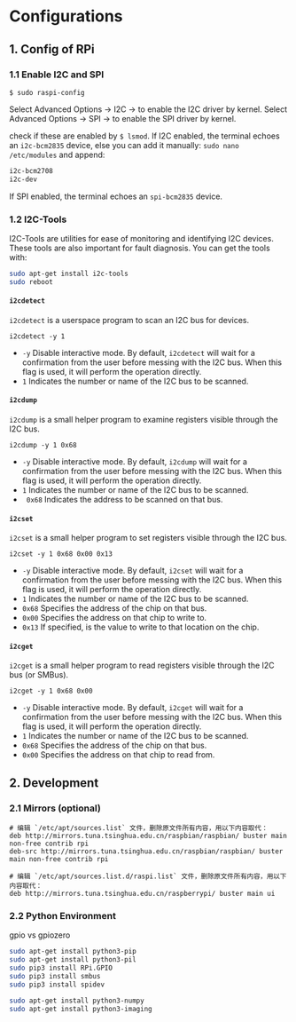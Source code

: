 # Configurations
## 1. Config of RPi
### 1.1 Enable I2C and SPI
`$ sudo raspi-config`

Select Advanced Options -> I2C -> <YES> to enable the I2C driver by kernel.
Select Advanced Options -> SPI -> <YES> to enable the SPI driver by kernel.

check if these are enabled by `$ lsmod`. If I2C enabled, the terminal echoes an `i2c-bcm2835` device, else you can add it manually: `sudo nano /etc/modules` and append:

```sh
i2c-bcm2708
i2c-dev
```

If SPI enabled, the terminal echoes an `spi-bcm2835` device.

### 1.2 I2C-Tools
I2C-Tools are utilities for ease of monitoring and identifying I2C devices. These tools are also important for fault diagnosis. You can get the tools with:

```sh
sudo apt-get install i2c-tools
sudo reboot
```

#### `i2cdetect`
 `i2cdetect` is a userspace program to scan an I2C bus for devices.
 
`i2cdetect -y 1`

- `-y` Disable interactive mode. By default, `i2cdetect` will wait for a confirmation from the user before messing with the I2C bus. When this flag is used, it will perform the operation directly.
- `1` Indicates the number or name of the I2C bus to be scanned.

#### `i2cdump`
`i2cdump` is a small helper program to examine registers visible through the I2C bus.

`i2cdump -y 1 0x68`

-   `-y` Disable interactive mode. By default, `i2cdump` will wait for a confirmation from the user before messing with the I2C bus. When this flag is used, it will perform the operation directly.
-   `1` Indicates the number or name of the I2C bus to be scanned.
-  ` 0x68` Indicates the address to be scanned on that bus.

#### `i2cset` 
`i2cset` is a small helper program to set registers visible through the I2C bus.

`i2cset -y 1 0x68 0x00 0x13`

- `-y` Disable interactive mode. By default, `i2cset` will wait for a confirmation from the user before messing with the I2C bus. When this flag is used, it will perform the operation directly.
- `1` Indicates the number or name of the I2C bus to be scanned.
- `0x68` Specifies the address of the chip on that bus.
- `0x00` Specifies the address on that chip to write to.
- `0x13` If specified, is the value to write to that location on the chip.

#### `i2cget` 
`i2cget`  is a small helper program to read registers visible through the I2C bus (or SMBus).

`i2cget -y 1 0x68 0x00`

- `-y` Disable interactive mode. By default, `i2cget` will wait for a confirmation from the user before messing with the I2C bus. When this flag is used, it will perform the operation directly.
- `1` Indicates the number or name of the I2C bus to be scanned.
- `0x68` Specifies the address of the chip on that bus.
- `0x00` Specifies the address on that chip to read from.

## 2. Development
### 2.1 Mirrors (optional)
```
# 编辑 `/etc/apt/sources.list` 文件，删除原文件所有内容，用以下内容取代：
deb http://mirrors.tuna.tsinghua.edu.cn/raspbian/raspbian/ buster main non-free contrib rpi
deb-src http://mirrors.tuna.tsinghua.edu.cn/raspbian/raspbian/ buster main non-free contrib rpi

# 编辑 `/etc/apt/sources.list.d/raspi.list` 文件，删除原文件所有内容，用以下内容取代：
deb http://mirrors.tuna.tsinghua.edu.cn/raspberrypi/ buster main ui
```

### 2.2 Python Environment

gpio vs gpiozero

```sh
sudo apt-get install python3-pip
sudo apt-get install python3-pil
sudo pip3 install RPi.GPIO
sudo pip3 install smbus
sudo pip3 install spidev

sudo apt-get install python3-numpy
sudo apt-get install python3-imaging
```
<!--stackedit_data:
eyJoaXN0b3J5IjpbMTY2MjkxNzc4OSwtMTYzMDA3MDIyLDE4MD
kzNDA4MjgsMTk4MjIwNDEwMSwxNTk4MzYxMjQxLDE1OTcwMTU3
MjYsMTE4Nzg5OTAwMiw5MTY1MTU3NTIsLTM0OTYzOTMzMCw4ND
Q3MjI3NjUsMTAxODA5MTQ1OV19
-->